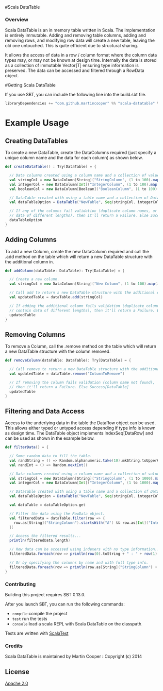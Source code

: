 #Scala DataTable

### Overview

Scala DataTable is an in memory table written in Scala. The implementation is entirely immutable.
Adding and removing table columns, adding and removing rows, and modifying row data will create a new table, leaving the old one untouched.
This is quite efficient due to structural sharing.

It allows the access of data in a row / column format where the column data types may, or may not be known at design time.
Internally the data is stored as a collection of immutable Vector[T] ensuring type information is preserved.
The data can be accessed and filtered through a RowData object.

#Getting Scala DataTable

If you use SBT, you can include the following line into the build.sbt file.
```scala
libraryDependencies += "com.github.martincooper" %% "scala-datatable" % "0.3.0"
```

# Example Usage

## Creating DataTables
To create a new DataTable, create the DataColumns required (just specify a unique column name and
the data for each column) as shown below.

```scala
def createDataTable() : Try[DataTable] = {

  // Data columns created using a column name and a collection of values.
  val stringCol = new DataColumn[String]("StringColumn", (1 to 100).map(i => "Cell Value " + i))
  val integerCol = new DataColumn[Int]("IntegerColumn", (1 to 100).map(i => i * 20))
  val booleanCol = new DataColumn[Boolean]("BooleanColumn", (1 to 100).map(i => true))

  // DataTable created with using a table name and a collection of Data Columns.
  val dataTableOption = DataTable("NewTable", Seq(stringCol, integerCol, booleanCol))

  // If any of the columns fail validation (duplicate column names, or columns containing
  // data of different lengths), then it'll return a Failure. Else Success[DataTable]
  dataTableOption
}
```

## Adding Columns
To add a new Column, create the new DataColumn required and call the .add method on the
table which will return a new DataTable structure with the additional column in.

```scala
def addColumn(dataTable: DataTable): Try[DataTable] = {

  // Create a new column.
  val stringCol = new DataColumn[String]("New Column", (1 to 100).map(i => "Another " + i))

  // Call add to return a new DataTable structure with the additional column.
  val updatedTable = dataTable.add(stringCol)

  // If adding the additional column fails validation (duplicate column names, or columns
  // contain data of different lengths), then it'll return a Failure. Else Success[DataTable]
  updatedTable
}
```

## Removing Columns
To remove a Column, call the .remove method on the
table which will return a new DataTable structure with the column removed.

```scala
def removeColumn(dataTable: DataTable): Try[DataTable] = {

  // Call remove to return a new DataTable structure with the additional column.
  val updatedTable = dataTable.remove("ColumnToRemove")

  // If removing the column fails validation (column name not found),
  // then it'll return a Failure. Else Success[DataTable]
  updatedTable
}
```

## Filtering and Data Access
Access to the underlying data in the table the DataRow object can be used. This allows either typed or
untyped access depending if type info is known as design time. The DataTable object implements IndexSeq[DataRow]
and can be used as shown in the example below.

```scala
def filterData() = {

  // Some random data to fill the table.
  val randString = () => Random.alphanumeric.take(10).mkString.toUpperCase
  val randInt = () => Random.nextInt()

  // Data columns created using a column name and a collection of values.
  val stringCol = new DataColumn[String]("StringColumn", (1 to 1000).map(i => randString()))
  val integerCol = new DataColumn[Int]("IntegerColumn", (1 to 1000).map(i => randInt()))

  // DataTable created with using a table name and a collection of Data Columns.
  val dataTableOption = DataTable("NewTable", Seq(stringCol, integerCol))

  val dataTable = dataTableOption.get

  // Filter the data using the RowData object.
  val filteredData = dataTable.filter(row => {
    row.as[String]("StringColumn").startsWith("A") && row.as[Int]("IntegerColumn") > 10
  })

  // Access the filtered results...
  println(filteredData.length)

  // Row data can be accessed using indexers with no type information...
  filteredData.foreach(row => println(row(0).toString + " : " + row(1).toString))

  // Or by specifying the columns by name and with full type info.
  filteredData.foreach(row => println(row.as[String]("StringColumn") + " : " + row.as[Int]("IntegerColumn").toString))
}
```

### Contributing

Building this project requires SBT 0.13.0.

After you launch SBT, you can run the following commands:

 * `compile` compile the project
 * `test` run the tests
 * `console` load a scala REPL with Scala DataTable on the classpath.

Tests are written with [ScalaTest](http://www.scalatest.org/)

### Credits

Scala DataTable is maintained by Martin Cooper : Copyright (c) 2014

## License

[Apache 2.0](http://www.apache.org/licenses/LICENSE-2.0)
